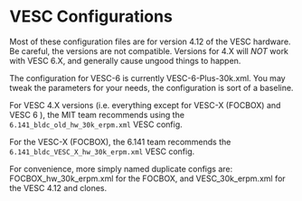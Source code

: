# VESC Configurations
Most of these configuration files are for version 4.12 of the VESC hardware. Be careful, the versions are not compatible. Versions for 4.X will *NOT* work with VESC 6.X, and generally cause ungood things to happen.

The configuration for VESC-6 is currently VESC-6-Plus-30k.xml. You may tweak the parameters for your needs, the configuration is sort of a baseline.

For VESC 4.X versions (i.e. everything except for VESC-X (FOCBOX) and VESC 6 ), the MIT team recommends using the `6.141_bldc_old_hw_30k_erpm.xml` VESC config.

For the VESC-X (FOCBOX), the 6.141 team recommends the `6.141_bldc_VESC_X_hw_30k_erpm.xml` VESC config.

For convenience, more simply named duplicate configs are: FOCBOX_hw_30k_erpm.xml for the FOCBOX, and VESC_30k_erpm.xml for the VESC 4.12 and clones.


